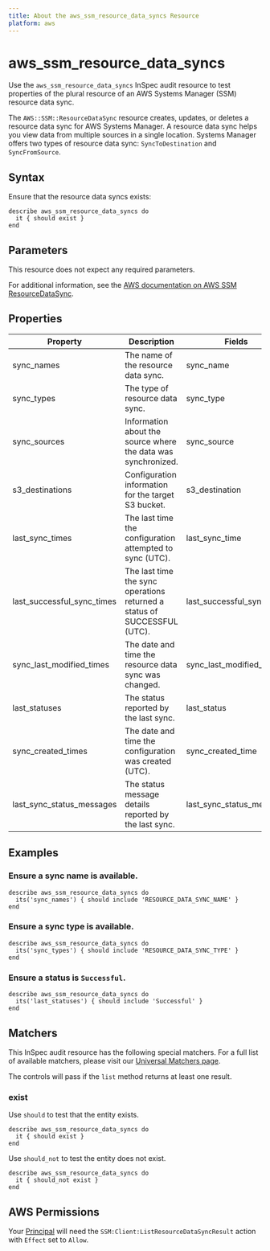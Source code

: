 ```yaml
---
title: About the aws_ssm_resource_data_syncs Resource
platform: aws
---
```


# aws_ssm_resource_data_syncs

Use the `aws_ssm_resource_data_syncs` InSpec audit resource to test properties of the plural resource of an AWS Systems Manager (SSM) resource data sync.

The `AWS::SSM::ResourceDataSync` resource creates, updates, or deletes a resource data sync for AWS Systems Manager. A resource data sync helps you view data from multiple sources in a single location. Systems Manager offers two types of resource data sync: `SyncToDestination` and `SyncFromSource`.

## Syntax

Ensure that the resource data syncs exists:

    describe aws_ssm_resource_data_syncs do
      it { should exist }
    end

## Parameters

This resource does not expect any required parameters.

For additional information, see the [AWS documentation on AWS SSM ResourceDataSync](https://docs.aws.amazon.com/AWSCloudFormation/latest/UserGuide/aws-resource-ssm-resourcedatasync.html).

## Properties

| Property | Description | Fields |
| --- | --- | --- |
| sync_names | The name of the resource data sync. | sync_name |
| sync_types | The type of resource data sync. | sync_type |
| sync_sources | Information about the source where the data was synchronized. | sync_source |
| s3_destinations | Configuration information for the target S3 bucket. | s3_destination |
| last_sync_times | The last time the configuration attempted to sync (UTC). | last_sync_time |
| last_successful_sync_times | The last time the sync operations returned a status of SUCCESSFUL (UTC). | last_successful_sync_time |
| sync_last_modified_times | The date and time the resource data sync was changed. | sync_last_modified_time |
| last_statuses | The status reported by the last sync. | last_status |
| sync_created_times | The date and time the configuration was created (UTC). | sync_created_time |
| last_sync_status_messages | The status message details reported by the last sync. | last_sync_status_message |

## Examples

### Ensure a sync name is available.

    describe aws_ssm_resource_data_syncs do
      its('sync_names') { should include 'RESOURCE_DATA_SYNC_NAME' }
    end

### Ensure a sync type is available.

    describe aws_ssm_resource_data_syncs do
      its('sync_types') { should include 'RESOURCE_DATA_SYNC_TYPE' }
    end

### Ensure a status is `Successful`.

    describe aws_ssm_resource_data_syncs do
      its('last_statuses') { should include 'Successful' }
    end

## Matchers

This InSpec audit resource has the following special matchers. For a full list of available matchers, please visit our [Universal Matchers page](https://www.inspec.io/docs/reference/matchers/).

The controls will pass if the `list` method returns at least one result.

### exist

Use `should` to test that the entity exists.

    describe aws_ssm_resource_data_syncs do
      it { should exist }
    end

Use `should_not` to test the entity does not exist.

    describe aws_ssm_resource_data_syncs do
      it { should_not exist }
    end

## AWS Permissions

Your [Principal](https://docs.aws.amazon.com/IAM/latest/UserGuide/intro-structure.html#intro-structure-principal) will need the `SSM:Client:ListResourceDataSyncResult` action with `Effect` set to `Allow`.
